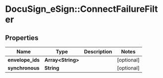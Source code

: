 # DocuSign_eSign::ConnectFailureFilter

## Properties
Name | Type | Description | Notes
------------ | ------------- | ------------- | -------------
**envelope_ids** | **Array&lt;String&gt;** |  | [optional] 
**synchronous** | **String** |  | [optional] 


